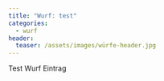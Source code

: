 ```yaml
---
title: "Wurf: test"
categories:
  - wurf
header:
  teaser: /assets/images/würfe-header.jpg
---
```


Test Wurf Eintrag

